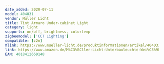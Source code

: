 ```yaml
---
date_added: 2020-07-11
model: 404031
vendor: Müller Licht 
title: Tint Armaro Under-cabinet Light
category: light
supports: on/off, brightness, colortemp
zigbeemodel: ['CCT Lighting']
compatible: [z2m]
mlink: https://www.mueller-licht.de/produktinformationen/artikel/404031/
link: https://www.amazon.de/M%C3%BCller-Licht-Unterbauleuchte-Wei%C3%9Ft%C3%B6ne-2700-6500K-funktioniert/dp/B07ZPF2YXW/
EAN: 4018412669148
---
```


